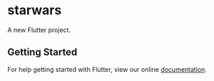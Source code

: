 # starwars

A new Flutter project.

## Getting Started

For help getting started with Flutter, view our online
[documentation](https://flutter.io/).
